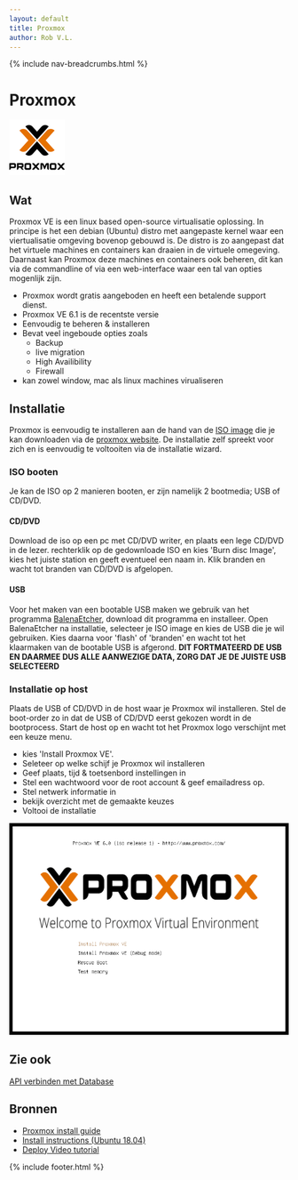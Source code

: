 ```yaml
---
layout: default
title: Proxmox
author: Rob V.L.
---
```


{% include nav-breadcrumbs.html %}



# Proxmox

![Proxmox](../../media/logo/proxmox.png)


## Wat
Proxmox VE is een linux based open-source virtualisatie oplossing. In principe is het een debian (Ubuntu) distro met aangepaste kernel waar een viertualisatie omgeving bovenop gebouwd is. De distro is zo aangepast dat het virtuele machines en containers kan draaien in de virtuele omegeving. Daarnaast kan Proxmox deze machines en containers ook beheren, dit kan via de commandline of via een web-interface waar een tal van opties mogenlijk zijn. 

* Proxmox wordt gratis aangeboden en heeft een betalende support dienst.
* Proxmox VE 6.1 is de recentste versie
* Eenvoudig te beheren & installeren
* Bevat veel ingeboude opties zoals 
    * Backup
    * live migration
    * High Availibility
    * Firewall
* kan zowel window, mac als linux machines virualiseren


## Installatie 
Proxmox is eenvoudig te installeren aan de hand van de [ISO image](https://www.proxmox.com/en/downloads/category/iso-images-pve) die je kan downloaden via de [proxmox website](https://www.proxmox.com/en/). De installatie zelf spreekt voor zich en is eenvoudig te voltooiten via de installatie wizard.

### ISO booten
Je kan de ISO op 2 manieren booten, er zijn namelijk 2 bootmedia; USB of CD/DVD.

#### CD/DVD
Download de iso op een pc met CD/DVD writer, en plaats een lege CD/DVD in de lezer.
rechterklik op de gedownloade ISO en kies 'Burn disc Image', kies het juiste station en geeft eventueel een naam in.
Klik branden en wacht tot branden van CD/DVD is afgelopen.

#### USB
Voor het maken van een bootable USB maken we gebruik van het programma [BalenaEtcher](https://www.balena.io/etcher/), download dit programma en installeer.
Open BalenaEtcher na installatie, selecteer je ISO image en kies de USB die je wil gebruiken. Kies daarna voor 'flash' of 'branden' en wacht tot het klaarmaken van de bootable USB is afgerond.
__DIT FORTMATEERD DE USB EN DAARMEE DUS ALLE AANWEZIGE DATA, ZORG DAT JE DE JUISTE USB SELECTEERD__

### Installatie op host
Plaats de USB of CD/DVD in de host waar je Proxmox wil installeren. Stel de boot-order zo in dat de USB of CD/DVD eerst gekozen wordt in de bootprocess.
Start de host op en wacht tot het Proxmox logo verschijnt met een keuze menu.
* kies 'Install Proxmox VE'.
* Seleteer op welke schijf je Proxmox wil installeren
* Geef plaats, tijd & toetsenbord instellingen in
* Stel een wachtwoord voor de root account & geef emailadress op.
* Stel netwerk informatie in
* bekijk overzicht met de gemaakte keuzes
* Voltooi de installatie 




![install](../../media/proxmox/install.gif)


## Zie ook
[API verbinden met Database](link)

## Bronnen 
* [Proxmox install guide](https://pve.proxmox.com/pve-docs/images/screenshot/pve-grub-menu.png)
* [Install instructions (Ubuntu 18.04)](https://docs.microsoft.com/nl-nl/dotnet/core/install/linux-package-manager-ubuntu-1804)
* [Deploy Video tutorial](https://www.youtube.com/watch?v=6VK370-Yk3A)

{% include footer.html %}
